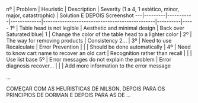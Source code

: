 nº | Problem | Heuristic | Description | Severity (1 a 4, 1 estético, minor, major, catastrophic) | Solution E DEPOIS Screenshot
---|---------|-----------|-------------|-----------------------------------------------|----------|-----
1º | Table head is not legible | Aesthetic and minimal design | Back over Saturated blue| 1 | Change the color of the table head to a lighter color | 
2º | The way for removing products | Consistency 2... | 
3º | Need to use Recalculate | Error Prevention | | | Should be done automatically |
4º | Need to know cart name to recover an old cart | Recognition rather than recall | | | Use list base
5º | Error messages do not explain the problem | Error diagnosis recover... | | | Add more information to the error message

...

COMEÇAR COM AS HEURISTICAS DE NILSON, DEPOIS PARA OS PRINCIPIOS DE DORMAN E DEPOIS PARA AS DE ...
